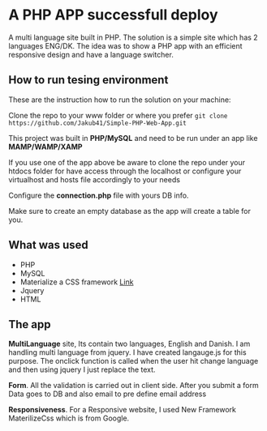 # A PHP APP successfull deploy
A multi language site built in PHP. The solution is a simple site which has 2 languages ENG/DK. The idea was to show a PHP app with an efficient responsive design and have a language switcher.  

## How to run tesing environment


These are the instruction how to run the solution on your machine:

Clone the repo to your www folder or where you prefer `git clone https://github.com/Jakub41/Simple-PHP-Web-App.git `

This project was built in **PHP/MySQL** and need to be run under an app like **MAMP/WAMP/XAMP** 

If you use one of the app above be aware to clone the repo under your htdocs folder for have access through the localhost or configure your virtualhost and hosts file accordingly to your needs

Configure the **connection.php** file with yours DB info.

Make sure to create an empty database as the app will create a table for you.


## What was used

- PHP
- MySQL
- Materialize a CSS framework [Link](http://materializecss.com/)
- Jquery 
- HTML

## The app

**MultiLanguage** site, Its contain two languages, English and Danish. 
I am handling multi language from jquery. I have created langauge.js for this purpose. The onclick function is called when the user hit change language and then using jquery I just replace the text.

**Form**. All the validation is carried out in client side.
After you submit a form Data goes to DB and also email to pre define email address

**Responsiveness**. For a Responsive website, I used New Framework MaterilizeCss which is from Google.
